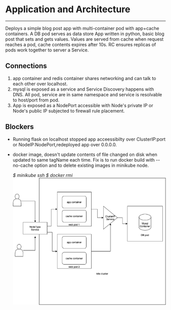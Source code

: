 # Application and Architecture

------------------------------
Deploys a simple blog post app with multi-container pod with app+cache containers.
A DB pod serves as data store
App written in python, basic blog post that sets and gets values.
Values are served from cache when request reaches a pod, cache contents expires after 10s.
RC ensures replicas of pods work together to server a Service.

Connections
-----------
1) app container and redis container shares networking and can talk to each other over localhost.
2) mysql is exposed as a service and Service Discovery happens with DNS. All pod, service are in same namespace and service is resolvable to host/port from pod.
3) App is exposed as a NodePort accessible with Node's private IP or Node's public IP subjected to firewall rule placement.

Blockers
----------
- Running flask on localhost stopped app acceessibilty over ClusterIP:port or NodeIP:NodePort,redeployed app over 0.0.0.0.
- docker image, doesn't update contents of file changed on disk when updated to same tagName each time. Fix is to run docker build with --no-cache option and  to delete
  existing images in minikube node.
  
  *$ minikube ssh*
  *$ docker rmi <image-id>*
![architecture diagram](./UserMgmt.png)
